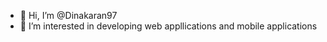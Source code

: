 - 👋 Hi, I’m @Dinakaran97
- 👀 I’m interested in developing web appllications and mobile applications



<!---
Dinakaran97/Dinakaran97 is a ✨ special ✨ repository because its `README.md` (this file) appears on your GitHub profile.
You can click the Preview link to take a look at your changes.
--->
